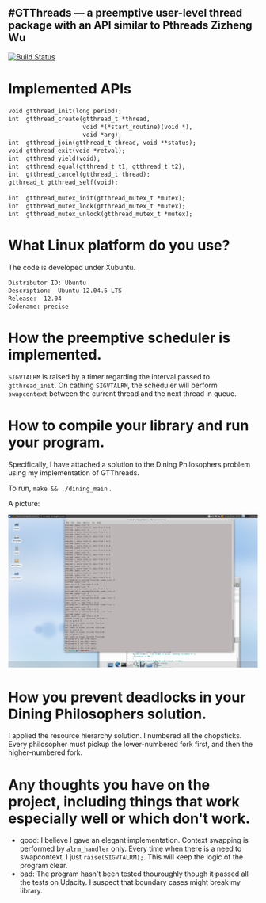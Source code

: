 #GTThreads — a preemptive user-level thread package with an API similar to Pthreads
Zizheng Wu
----------------------

[![Build Status](https://travis-ci.org/zizhengwu/GTThreads.svg)](https://travis-ci.org/zizhengwu/GTThreads)

# Implemented APIs


    void gtthread_init(long period);
    int  gtthread_create(gtthread_t *thread,
                         void *(*start_routine)(void *),
                         void *arg);
    int  gtthread_join(gtthread_t thread, void **status);
    void gtthread_exit(void *retval);
    int  gtthread_yield(void);
    int  gtthread_equal(gtthread_t t1, gtthread_t t2);
    int  gtthread_cancel(gtthread_t thread);
    gtthread_t gtthread_self(void);
    
    int  gtthread_mutex_init(gtthread_mutex_t *mutex);
    int  gtthread_mutex_lock(gtthread_mutex_t *mutex);
    int  gtthread_mutex_unlock(gtthread_mutex_t *mutex);

# What Linux platform do you use?
The code is developed under Xubuntu.

    Distributor ID: Ubuntu
    Description:  Ubuntu 12.04.5 LTS
    Release:  12.04
    Codename: precise

# How the preemptive scheduler is implemented.
`SIGVTALRM` is raised by a timer regarding the interval passed to `gtthread_init`. On cathing `SIGVTALRM`, the scheduler will perform `swapcontext` between the current thread and the next thread in queue.

# How to compile your library and run your program.
Specifically, I have attached a solution to the Dining Philosophers problem using my implementation of GTThreads.

To run, `make && ./dining_main` .

A picture:

![](dining.png)

# How you prevent deadlocks in your Dining Philosophers solution.
I applied the resource hierarchy solution. I numbered all the chopsticks. Every philosopher must pickup the lower-numbered fork first, and then the higher-numbered fork. 

# Any thoughts you have on the project, including things that work especially well or which don't work.
* good: I believe I gave an elegant implementation. Context swapping is performed by `alrm_handler` only. Every time when there is a need to swapcontext, I just `raise(SIGVTALRM);`. This will keep the logic of the program clear.
* bad: The program hasn't been tested thouroughly though it passed all the tests on Udacity. I suspect that boundary cases might break my library.

